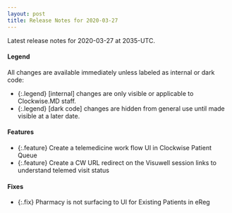 ```yaml
---
layout: post
title: Release Notes for 2020-03-27
---
```


Latest release notes for 2020-03-27 at 2035-UTC.

<div class='legend' markdown='1'>

#### Legend

All changes are available immediately unless labeled as internal or dark code:

- {:.legend} [internal] changes are only visible or applicable to Clockwise.MD staff.
- {:.legend} [dark code] changes are hidden from general use until made visible at a later date.

</div>

<div class='features' markdown='1'>

#### Features

- {:.feature} Create a telemedicine work flow UI in Clockwise Patient Queue
- {:.feature} Create a CW URL redirect on the Visuwell session links to understand telemed visit status

</div>

<div class='fixes' markdown='1'>

#### Fixes

- {:.fix} Pharmacy is not surfacing to UI for Existing Patients in eReg

</div>
